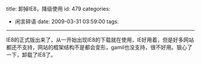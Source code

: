 title: 卸掉IE8，降级使用
id: 479
categories:
  - 闲言碎语
date: 2009-03-31 03:59:00
tags:
---

IE8的正式版出来了，从一开始出现IE8的下载就在使用，IE好用着，但是好多网站都还不支持，网站的框架结构不是都会变形，gamil也没支持，很不好用。狠心了一下，卸载了IE8了。